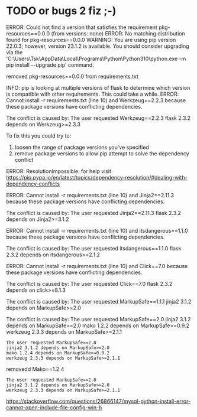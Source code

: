# TODO or bugs 2 fiz ;-) #


ERROR: Could not find a version that satisfies the requirement pkg-resources==0.0.0 (from versions: none)
ERROR: No matching distribution found for pkg-resources==0.0.0
WARNING: You are using pip version 22.0.3; however, version 23.1.2 is available.
You should consider upgrading via the 'C:\Users\Tsk\AppData\Local\Programs\Python\Python310\python.exe -m pip install --upgrade pip' command.

[]()
[](https://stackoverflow.com/questions/40670602/could-not-find-a-version-that-satisfies-the-requirement-pkg-resources-0-0-0)
[](https://code-specialist.com/python/pkg-resources)

removed pkg-resources==0.0.0 from requirements.txt

INFO: pip is looking at multiple versions of flask to determine which version is compatible with other requirements. This could take a while.
ERROR: Cannot install -r requirements.txt (line 10) and Werkzeug==2.2.3 because these package versions have conflicting dependencies.

The conflict is caused by:
    The user requested Werkzeug==2.2.3
    flask 2.3.2 depends on Werkzeug>=2.3.3

To fix this you could try to:
1. loosen the range of package versions you've specified
2. remove package versions to allow pip attempt to solve the dependency conflict

ERROR: ResolutionImpossible: for help visit https://pip.pypa.io/en/latest/topics/dependency-resolution/#dealing-with-dependency-conflicts

ERROR: Cannot install -r requirements.txt (line 10) and Jinja2==2.11.3 because these package versions have conflicting dependencies.

The conflict is caused by:
    The user requested Jinja2==2.11.3
    flask 2.3.2 depends on Jinja2>=3.1.2

ERROR: Cannot install -r requirements.txt (line 10) and itsdangerous==1.1.0 because these package versions have conflicting dependencies.

The conflict is caused by:
    The user requested itsdangerous==1.1.0
    flask 2.3.2 depends on itsdangerous>=2.1.2

ERROR: Cannot install -r requirements.txt (line 10) and Click==7.0 because these package versions have conflicting dependencies.

The conflict is caused by:
    The user requested Click==7.0
    flask 2.3.2 depends on click>=8.1.3

The conflict is caused by:
    The user requested MarkupSafe==1.1.1
    jinja2 3.1.2 depends on MarkupSafe>=2.0

The conflict is caused by:
    The user requested MarkupSafe==2.0
    jinja2 3.1.2 depends on MarkupSafe>=2.0
    mako 1.2.2 depends on MarkupSafe>=0.9.2
    werkzeug 2.3.3 depends on MarkupSafe>=2.1.1

    The user requested MarkupSafe==2.0
    jinja2 3.1.2 depends on MarkupSafe>=2.0
    mako 1.2.4 depends on MarkupSafe>=0.9.2
    werkzeug 2.3.3 depends on MarkupSafe>=2.1.1


removedd Mako==1.2.4

    The user requested MarkupSafe==2.0
    jinja2 3.1.2 depends on MarkupSafe>=2.0
    werkzeug 2.3.3 depends on MarkupSafe>=2.1.1

https://stackoverflow.com/questions/26866147/mysql-python-install-error-cannot-open-include-file-config-win-h


[](https://stackoverflow.com/questions/67538056/flask-script-from-flask-compat-import-text-type-modulenotfounderror-no-module)
